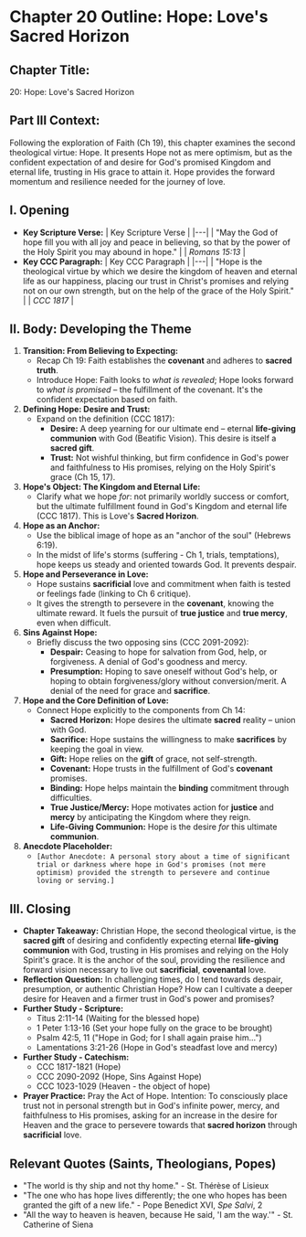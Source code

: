 # Chapter 20 Outline: Hope: Love's Sacred Horizon

## Chapter Title:
20: Hope: Love's Sacred Horizon

## Part III Context:
Following the exploration of Faith (Ch 19), this chapter examines the second theological virtue: Hope. It presents Hope not as mere optimism, but as the confident expectation of and desire for God's promised Kingdom and eternal life, trusting in His grace to attain it. Hope provides the forward momentum and resilience needed for the journey of love.

## I. Opening

*   **Key Scripture Verse:**
    | Key Scripture Verse |
    |---|
    | "May the God of hope fill you with all joy and peace in believing, so that by the power of the Holy Spirit you may abound in hope." |
    | *Romans 15:13* |
*   **Key CCC Paragraph:**
    | Key CCC Paragraph |
    |---|
    | "Hope is the theological virtue by which we desire the kingdom of heaven and eternal life as our happiness, placing our trust in Christ's promises and relying not on our own strength, but on the help of the grace of the Holy Spirit." |
    | *CCC 1817* |

## II. Body: Developing the Theme

1.  **Transition: From Believing to Expecting:**
    *   Recap Ch 19: Faith establishes the **covenant** and adheres to **sacred truth**.
    *   Introduce Hope: Faith looks to *what is revealed*; Hope looks forward to *what is promised* – the fulfillment of the covenant. It's the confident expectation based on faith.
2.  **Defining Hope: Desire and Trust:**
    *   Expand on the definition (CCC 1817):
        *   **Desire:** A deep yearning for our ultimate end – eternal **life-giving communion** with God (Beatific Vision). This desire is itself a **sacred gift**.
        *   **Trust:** Not wishful thinking, but firm confidence in God's power and faithfulness to His promises, relying on the Holy Spirit's grace (Ch 15, 17).
3.  **Hope's Object: The Kingdom and Eternal Life:**
    *   Clarify what we hope *for*: not primarily worldly success or comfort, but the ultimate fulfillment found in God's Kingdom and eternal life (CCC 1817). This is Love's **Sacred Horizon**.
4.  **Hope as an Anchor:**
    *   Use the biblical image of hope as an "anchor of the soul" (Hebrews 6:19).
    *   In the midst of life's storms (suffering - Ch 1, trials, temptations), hope keeps us steady and oriented towards God. It prevents despair.
5.  **Hope and Perseverance in Love:**
    *   Hope sustains **sacrificial** love and commitment when faith is tested or feelings fade (linking to Ch 6 critique).
    *   It gives the strength to persevere in the **covenant**, knowing the ultimate reward. It fuels the pursuit of **true justice** and **true mercy**, even when difficult.
6.  **Sins Against Hope:**
    *   Briefly discuss the two opposing sins (CCC 2091-2092):
        *   **Despair:** Ceasing to hope for salvation from God, help, or forgiveness. A denial of God's goodness and mercy.
        *   **Presumption:** Hoping to save oneself without God's help, or hoping to obtain forgiveness/glory without conversion/merit. A denial of the need for grace and **sacrifice**.
7.  **Hope and the Core Definition of Love:**
    *   Connect Hope explicitly to the components from Ch 14:
        *   **Sacred Horizon:** Hope desires the ultimate **sacred** reality – union with God.
        *   **Sacrifice:** Hope sustains the willingness to make **sacrifices** by keeping the goal in view.
        *   **Gift:** Hope relies on the **gift** of grace, not self-strength.
        *   **Covenant:** Hope trusts in the fulfillment of God's **covenant** promises.
        *   **Binding:** Hope helps maintain the **binding** commitment through difficulties.
        *   **True Justice/Mercy:** Hope motivates action for **justice** and **mercy** by anticipating the Kingdom where they reign.
        *   **Life-Giving Communion:** Hope is the desire *for* this ultimate **communion**.
8.  **Anecdote Placeholder:**
    *   `[Author Anecdote: A personal story about a time of significant trial or darkness where hope in God's promises (not mere optimism) provided the strength to persevere and continue loving or serving.]`

## III. Closing

*   **Chapter Takeaway:** Christian Hope, the second theological virtue, is the **sacred gift** of desiring and confidently expecting eternal **life-giving communion** with God, trusting in His promises and relying on the Holy Spirit's grace. It is the anchor of the soul, providing the resilience and forward vision necessary to live out **sacrificial**, **covenantal** love.
*   **Reflection Question:** In challenging times, do I tend towards despair, presumption, or authentic Christian Hope? How can I cultivate a deeper desire for Heaven and a firmer trust in God's power and promises?
*   **Further Study - Scripture:**
    *   Titus 2:11-14 (Waiting for the blessed hope)
    *   1 Peter 1:13-16 (Set your hope fully on the grace to be brought)
    *   Psalm 42:5, 11 ("Hope in God; for I shall again praise him...")
    *   Lamentations 3:21-26 (Hope in God's steadfast love and mercy)
*   **Further Study - Catechism:**
    *   CCC 1817-1821 (Hope)
    *   CCC 2090-2092 (Hope, Sins Against Hope)
    *   CCC 1023-1029 (Heaven - the object of hope)
*   **Prayer Practice:** Pray the Act of Hope. Intention: To consciously place trust not in personal strength but in God's infinite power, mercy, and faithfulness to His promises, asking for an increase in the desire for Heaven and the grace to persevere towards that **sacred horizon** through **sacrificial** love.

## Relevant Quotes (Saints, Theologians, Popes)

*   "The world is thy ship and not thy home." - St. Thérèse of Lisieux
*   "The one who has hope lives differently; the one who hopes has been granted the gift of a new life." - Pope Benedict XVI, *Spe Salvi*, 2
*   "All the way to heaven is heaven, because He said, 'I am the way.'" - St. Catherine of Siena
